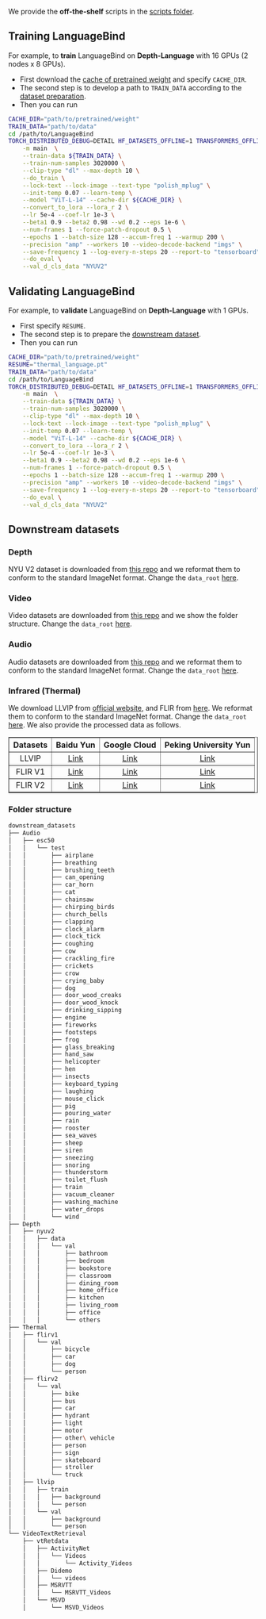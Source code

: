 We provide the **off-the-shelf** scripts in the [scripts folder](scripts).

## Training LanguageBind 

For example, to **train** LanguageBind on **Depth-Language** with 16 GPUs (2 nodes x 8 GPUs).
* First download the [cache of pretrained weight](https://github.com/PKU-YuanGroup/LanguageBind#-model-zoo) and specify ```CACHE_DIR```.
* The second step is to develop a path to ```TRAIN_DATA``` according to the [dataset preparation](https://github.com/PKU-YuanGroup/LanguageBind#-vidal-10m).
* Then you can run

```bash
CACHE_DIR="path/to/pretrained/weight"
TRAIN_DATA="path/to/data"
cd /path/to/LanguageBind
TORCH_DISTRIBUTED_DEBUG=DETAIL HF_DATASETS_OFFLINE=1 TRANSFORMERS_OFFLINE=1 torchrun --nnodes=1 --nproc_per_node 8 \
    -m main  \
    --train-data ${TRAIN_DATA} \
    --train-num-samples 3020000 \
    --clip-type "dl" --max-depth 10 \
    --do_train \
    --lock-text --lock-image --text-type "polish_mplug" \
    --init-temp 0.07 --learn-temp \
    --model "ViT-L-14" --cache-dir ${CACHE_DIR} \
    --convert_to_lora --lora_r 2 \
    --lr 5e-4 --coef-lr 1e-3 \
    --beta1 0.9 --beta2 0.98 --wd 0.2 --eps 1e-6 \
    --num-frames 1 --force-patch-dropout 0.5 \
    --epochs 1 --batch-size 128 --accum-freq 1 --warmup 200 \
    --precision "amp" --workers 10 --video-decode-backend "imgs" \
    --save-frequency 1 --log-every-n-steps 20 --report-to "tensorboard" --resume "latest" \
    --do_eval \
    --val_d_cls_data "NYUV2"
```


## Validating LanguageBind 

For example, to **validate** LanguageBind on **Depth-Language** with 1 GPUs.
* First specify ```RESUME```.
* The second step is to prepare the [downstream dataset](https://github.com/PKU-YuanGroup/LanguageBind/blob/main/TRAIN_AND_VALIDATE.md#downstream-datasets).
* Then you can run

```bash
CACHE_DIR="path/to/pretrained/weight"
RESUME="thermal_language.pt"
TRAIN_DATA="path/to/data"
cd /path/to/LanguageBind
TORCH_DISTRIBUTED_DEBUG=DETAIL HF_DATASETS_OFFLINE=1 TRANSFORMERS_OFFLINE=1 torchrun --nproc_per_node 1 \
    -m main  \
    --train-data ${TRAIN_DATA} \
    --train-num-samples 3020000 \
    --clip-type "dl" --max-depth 10 \
    --lock-text --lock-image --text-type "polish_mplug" \
    --init-temp 0.07 --learn-temp \
    --model "ViT-L-14" --cache-dir ${CACHE_DIR} \
    --convert_to_lora --lora_r 2 \
    --lr 5e-4 --coef-lr 1e-3 \
    --beta1 0.9 --beta2 0.98 --wd 0.2 --eps 1e-6 \
    --num-frames 1 --force-patch-dropout 0.5 \
    --epochs 1 --batch-size 128 --accum-freq 1 --warmup 200 \
    --precision "amp" --workers 10 --video-decode-backend "imgs" \
    --save-frequency 1 --log-every-n-steps 20 --report-to "tensorboard" --resume ${RESUME} \
    --do_eval \
    --val_d_cls_data "NYUV2"
```

## Downstream datasets

### Depth
NYU V2 dataset is downloaded from [this repo](https://github.com/TUI-NICR/nicr-scene-analysis-datasets/tree/main/nicr_scene_analysis_datasets/datasets/nyuv2) and we reformat them to conform to the standard ImageNet format. Change the ```data_root``` [here](https://github.com/PKU-YuanGroup/LanguageBind/blob/main/data/build_datasets.py#L148).

### Video
Video datasets are downloaded from [this repo](https://github.com/jpthu17/HBI) and we show the folder structure. Change the ```data_root``` [here](https://github.com/PKU-YuanGroup/LanguageBind/blob/main/data/build_datasets.py#L74).

### Audio
Audio datasets are downloaded from [this repo](https://github.com/OFA-Sys/ONE-PEACE/blob/main/datasets.md#audio) and we reformat them to conform to the standard ImageNet format. Change the ```data_root``` [here](https://github.com/PKU-YuanGroup/LanguageBind/blob/main/data/build_datasets.py#L127).

### Infrared (Thermal)
We download LLVIP from [official website](https://bupt-ai-cz.github.io/LLVIP/), and FLIR from [here](https://www.flir.com/oem/adas/adas-dataset-form/). We reformat them to conform to the standard ImageNet format. Change the ```data_root``` [here](https://github.com/PKU-YuanGroup/LanguageBind/blob/main/data/build_datasets.py#L160). We also provide the processed data as follows.

<div align="center">
<table border="1" width="100%">
    <tr align="center">
        <th>Datasets</th><th>Baidu Yun</th><th>Google Cloud</th><th>Peking University Yun</th>
    </tr>
    <tr align="center">
        <td>LLVIP</td><td><a href="https://pan.baidu.com/s/15HPVr016F7eO9005NDRJTg?pwd=46fh">Link</a></td><td><a href="https://drive.google.com/file/d/1RfKNR8q6dHiAHB4OlYecnkUSx-ghLuEO/view?usp=drive_link">Link</a></td><td><a href="https://disk.pku.edu.cn:443/link/30D592EA37AC7C411264801A74994376">Link</a></td>
    </tr>
    <tr align="center">
        <td>FLIR V1</td><td><a href="https://pan.baidu.com/s/1ZDSo5VPxJ4SA7wS_rNk0uQ?pwd=l491">Link</a></td><td><a href="https://drive.google.com/file/d/1CezCLJ4GUfPMFimitPfK40OV2j2Kr8t8/view?usp=drive_link">Link</a></td><td><a href="https://disk.pku.edu.cn:443/link/AD89D6ADE2CAC2407B00650870CBBDEC">Link</a></td>
    </tr>
    <tr align="center">
        <td>FLIR V2</td><td><a href="https://pan.baidu.com/s/16xdr2aQkHo3zJ4KbaTmO3Q?pwd=tj9f">Link</a></td><td><a href="https://drive.google.com/file/d/1Z2ThG5QH-9biFI2-Z8k2fBKSA6Nrees6/view?usp=drive_link">Link</a></td><td><a href="https://disk.pku.edu.cn:443/link/E06C010970B0ED51926700D2F7A21EA8">Link</a></td>
    </tr>
</table>
</div>

### Folder structure
```bash
downstream_datasets
├── Audio
│   ├── esc50
│   │   └── test
│   │       ├── airplane
│   │       ├── breathing
│   │       ├── brushing_teeth
│   │       ├── can_opening
│   │       ├── car_horn
│   │       ├── cat
│   │       ├── chainsaw
│   │       ├── chirping_birds
│   │       ├── church_bells
│   │       ├── clapping
│   │       ├── clock_alarm
│   │       ├── clock_tick
│   │       ├── coughing
│   │       ├── cow
│   │       ├── crackling_fire
│   │       ├── crickets
│   │       ├── crow
│   │       ├── crying_baby
│   │       ├── dog
│   │       ├── door_wood_creaks
│   │       ├── door_wood_knock
│   │       ├── drinking_sipping
│   │       ├── engine
│   │       ├── fireworks
│   │       ├── footsteps
│   │       ├── frog
│   │       ├── glass_breaking
│   │       ├── hand_saw
│   │       ├── helicopter
│   │       ├── hen
│   │       ├── insects
│   │       ├── keyboard_typing
│   │       ├── laughing
│   │       ├── mouse_click
│   │       ├── pig
│   │       ├── pouring_water
│   │       ├── rain
│   │       ├── rooster
│   │       ├── sea_waves
│   │       ├── sheep
│   │       ├── siren
│   │       ├── sneezing
│   │       ├── snoring
│   │       ├── thunderstorm
│   │       ├── toilet_flush
│   │       ├── train
│   │       ├── vacuum_cleaner
│   │       ├── washing_machine
│   │       ├── water_drops
│   │       └── wind
├── Depth
│   ├── nyuv2
│   │   ├── data
│   │   │   └── val
│   │   │       ├── bathroom
│   │   │       ├── bedroom
│   │   │       ├── bookstore
│   │   │       ├── classroom
│   │   │       ├── dining_room
│   │   │       ├── home_office
│   │   │       ├── kitchen
│   │   │       ├── living_room
│   │   │       ├── office
│   │   │       └── others
├── Thermal
│   ├── flirv1
│   │   └── val
│   │       ├── bicycle
│   │       ├── car
│   │       ├── dog
│   │       └── person
│   ├── flirv2
│   │   └── val
│   │       ├── bike
│   │       ├── bus
│   │       ├── car
│   │       ├── hydrant
│   │       ├── light
│   │       ├── motor
│   │       ├── other\ vehicle
│   │       ├── person
│   │       ├── sign
│   │       ├── skateboard
│   │       ├── stroller
│   │       └── truck
│   ├── llvip
│   │   ├── train
│   │   │   ├── background
│   │   │   └── person
│   │   └── val
│   │       ├── background
│   │       └── person
└── VideoTextRetrieval
    ├── vtRetdata
    │   ├── ActivityNet
    │   │   └── Videos
    │   │       └── Activity_Videos
    │   ├── Didemo
    │   │   └── videos
    │   ├── MSRVTT
    │   │   └── MSRVTT_Videos
    │   └── MSVD
    │       └── MSVD_Videos
```

